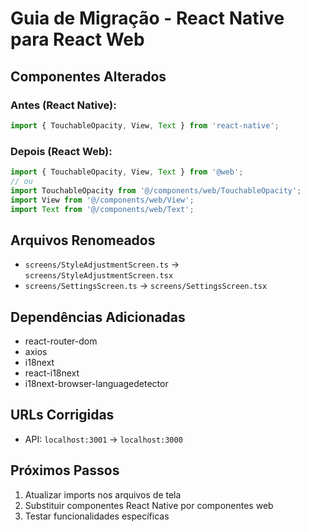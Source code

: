 # Guia de Migração - React Native para React Web

## Componentes Alterados

### Antes (React Native):
```jsx
import { TouchableOpacity, View, Text } from 'react-native';
```

### Depois (React Web):
```jsx
import { TouchableOpacity, View, Text } from '@web';
// ou
import TouchableOpacity from '@/components/web/TouchableOpacity';
import View from '@/components/web/View';
import Text from '@/components/web/Text';
```

## Arquivos Renomeados

- `screens/StyleAdjustmentScreen.ts` → `screens/StyleAdjustmentScreen.tsx`
- `screens/SettingsScreen.ts` → `screens/SettingsScreen.tsx`

## Dependências Adicionadas

- react-router-dom
- axios  
- i18next
- react-i18next
- i18next-browser-languagedetector

## URLs Corrigidas

- API: `localhost:3001` → `localhost:3000`

## Próximos Passos

1. Atualizar imports nos arquivos de tela
2. Substituir componentes React Native por componentes web
3. Testar funcionalidades específicas
